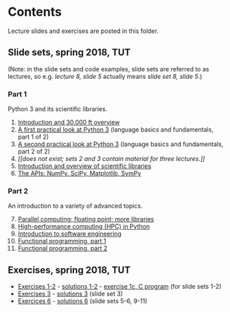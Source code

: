 # Contents

Lecture slides and exercises are posted in this folder.

## Slide sets, spring 2018, TUT

(Note: in the slide sets and code examples, slide sets are referred to as lectures, so e.g. *lecture 8, slide 5* actually means *slide set 8, slide 5*.)

### Part 1

Python 3 and its scientific libraries.

1. [Introduction and 30,000 ft overview](lectures_tut_2018_1.pdf)
2. [A first practical look at Python 3](lectures_tut_2018_2.pdf) (language basics and fundamentals, part 1 of 2)
3. [A second practical look at Python 3](lectures_tut_2018_3.pdf) (language basics and fundamentals, part 2 of 2)
4. *[[does not exist; sets 2 and 3 contain material for three lectures.]]*
5. [Introduction and overview of scientific libraries](lectures_tut_2018_5.pdf)
6. [The APIs: NumPy, SciPy, Matplotlib, SymPy](lectures_tut_2018_6.pdf)

### Part 2

An introduction to a variety of advanced topics.

7. [Parallel computing; floating point; more libraries](lectures_tut_2018_7.pdf)
8. [High-performance computing (HPC) in Python](lectures_tut_2018_8.pdf)
9. [Introduction to software engineering](lectures_tut_2018_9.pdf)
10. [Functional programming, part 1](lectures_tut_2018_10.pdf)
11. [Functional programming, part 2](lectures_tut_2018_11.pdf)

## Exercises, spring 2018, TUT

 - [Exercises 1-2](exercises_tut_2018_1-2.pdf) - [solutions 1-2](exercises_tut_2018_1-2_solutions.pdf) - [exercise 1c, C program](sol1_1c.c) (for slide sets 1-2)
 - [Exercises 3](exercises_tut_2018_3.pdf) - [solutions 3](exercises_tut_2018_3_solutions.pdf) (slide set 3)
 - [Exercices 6](exercises_tut_2018_6.pdf) - [solutions 6](exercises_tut_2018_6_solutions.pdf) (slide sets 5-6, 9-11)

